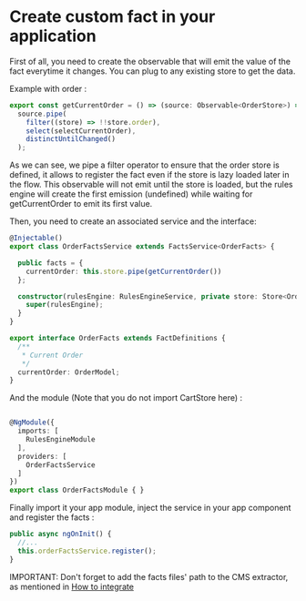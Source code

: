 # Create custom fact in your application

First of all, you need to create the observable that will emit the value of the fact everytime it changes. You can plug to any existing store to get the data.

Example with order : 
```typescript
export const getCurrentOrder = () => (source: Observable<OrderStore>) =>
  source.pipe(
    filter((store) => !!store.order),
    select(selectCurrentOrder),
    distinctUntilChanged()
  );
```
As we can see, we pipe a filter operator to ensure that the order store is defined, it allows to register the fact even if the store is lazy loaded later in the flow.
This observable will not emit until the store is loaded, but the rules engine will create the first emission (undefined) while waiting for getCurrentOrder to emit its first value.

Then, you need to create an associated service and the interface:
```typescript
@Injectable()
export class OrderFactsService extends FactsService<OrderFacts> {

  public facts = {
    currentOrder: this.store.pipe(getCurrentOrder())
  };

  constructor(rulesEngine: RulesEngineService, private store: Store<OrderStore>) {
    super(rulesEngine);
  }
}
```
```typescript
export interface OrderFacts extends FactDefinitions {
  /**
   * Current Order
   */
  currentOrder: OrderModel;
}
```


And the module (Note that you do not import CartStore here) :
```typescript

@NgModule({
  imports: [
    RulesEngineModule
  ],
  providers: [
    OrderFactsService
  ]
})
export class OrderFactsModule { }
```

Finally import it your app module, inject the service in your app component and register the facts :
```typescript
public async ngOnInit() {
  //...
  this.orderFactsService.register();
}
```

IMPORTANT: Don't forget to add the facts files' path to the CMS extractor, as mentioned in [How to integrate](./integration.md) 
